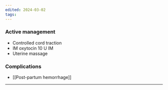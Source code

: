 ```yaml
---
edited: 2024-03-02
tags:
---
```

### Active management 
- Controlled cord traction 
- IM oxytocin 10 U IM 
- Uterine massage 
### Complications
- [[Post-partum hemorrhage]] 
---
